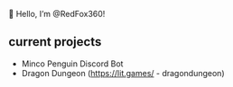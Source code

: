 👋 Hello, I’m @RedFox360!

## current projects
- Minco Penguin Discord Bot
- Dragon Dungeon (https://lit.games/ - dragondungeon)
